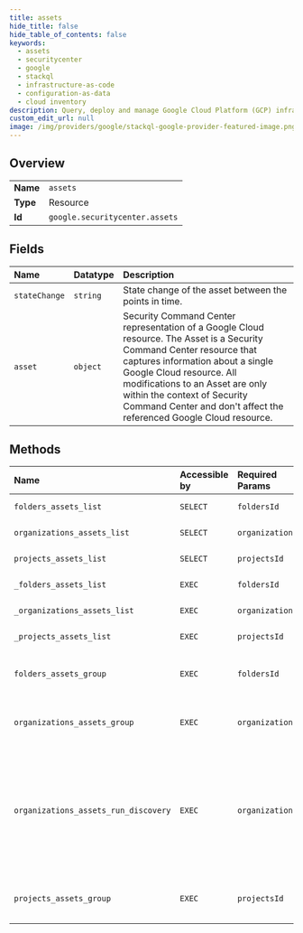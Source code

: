 ```yaml
---
title: assets
hide_title: false
hide_table_of_contents: false
keywords:
  - assets
  - securitycenter
  - google    
  - stackql
  - infrastructure-as-code
  - configuration-as-data
  - cloud inventory
description: Query, deploy and manage Google Cloud Platform (GCP) infrastructure and resources using SQL
custom_edit_url: null
image: /img/providers/google/stackql-google-provider-featured-image.png
---
```

  
    

## Overview
<table><tbody>
<tr><td><b>Name</b></td><td><code>assets</code></td></tr>
<tr><td><b>Type</b></td><td>Resource</td></tr>
<tr><td><b>Id</b></td><td><code>google.securitycenter.assets</code></td></tr>
</tbody></table>

## Fields
| Name | Datatype | Description |
|:-----|:---------|:------------|
| `stateChange` | `string` | State change of the asset between the points in time. |
| `asset` | `object` | Security Command Center representation of a Google Cloud resource. The Asset is a Security Command Center resource that captures information about a single Google Cloud resource. All modifications to an Asset are only within the context of Security Command Center and don't affect the referenced Google Cloud resource. |
## Methods
| Name | Accessible by | Required Params | Description |
|:-----|:--------------|:----------------|:------------|
| `folders_assets_list` | `SELECT` | `foldersId` | Lists an organization's assets. |
| `organizations_assets_list` | `SELECT` | `organizationsId` | Lists an organization's assets. |
| `projects_assets_list` | `SELECT` | `projectsId` | Lists an organization's assets. |
| `_folders_assets_list` | `EXEC` | `foldersId` | Lists an organization's assets. |
| `_organizations_assets_list` | `EXEC` | `organizationsId` | Lists an organization's assets. |
| `_projects_assets_list` | `EXEC` | `projectsId` | Lists an organization's assets. |
| `folders_assets_group` | `EXEC` | `foldersId` | Filters an organization's assets and groups them by their specified properties. |
| `organizations_assets_group` | `EXEC` | `organizationsId` | Filters an organization's assets and groups them by their specified properties. |
| `organizations_assets_run_discovery` | `EXEC` | `organizationsId` | Runs asset discovery. The discovery is tracked with a long-running operation. This API can only be called with limited frequency for an organization. If it is called too frequently the caller will receive a TOO_MANY_REQUESTS error. |
| `projects_assets_group` | `EXEC` | `projectsId` | Filters an organization's assets and groups them by their specified properties. |
